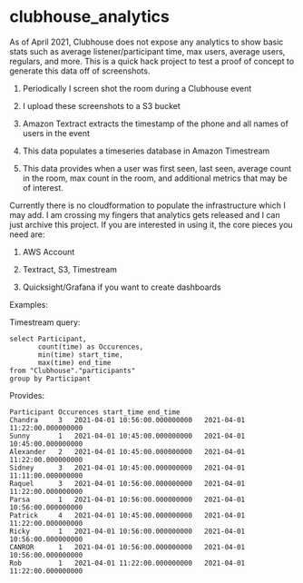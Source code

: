 clubhouse_analytics
===================

As of April 2021, Clubhouse does not expose any analytics to show basic stats
such as average listener/participant time, max users, average users, regulars,
and more. This is a quick hack project to test a proof of concept to generate
this data off of screenshots.

1.  Periodically I screen shot the room during a Clubhouse event

2.  I upload these screenshots to a S3 bucket

3.  Amazon Textract extracts the timestamp of the phone and all names of users
    in the event

4.  This data populates a timeseries database in Amazon Timestream

5.  This data provides when a user was first seen, last seen, average count in
    the room, max count in the room, and additional metrics that may be of
    interest.

Currently there is no cloudformation to populate the infrastructure which I may
add. I am crossing my fingers that analytics gets released and I can just
archive this project. If you are interested in using it, the core pieces you
need are:

1.  AWS Account

2.  Textract, S3, Timestream

3.  Quicksight/Grafana if you want to create dashboards

Examples:

Timestream query:
```
select Participant,
       count(time) as Occurences,
       min(time) start_time,
       max(time) end_time
from "Clubhouse"."participants"
group by Participant
```

Provides:

```
Participant Occurences start_time end_time
Chandra	    3	2021-04-01 10:56:00.000000000	2021-04-01 11:22:00.000000000
Sunny	    1	2021-04-01 10:45:00.000000000	2021-04-01 10:45:00.000000000
Alexander   2	2021-04-01 10:45:00.000000000	2021-04-01 11:22:00.000000000
Sidney      3	2021-04-01 10:45:00.000000000	2021-04-01 11:11:00.000000000
Raquel      3	2021-04-01 10:56:00.000000000	2021-04-01 11:22:00.000000000
Parsa       1	2021-04-01 10:56:00.000000000	2021-04-01 10:56:00.000000000
Patrick     4	2021-04-01 10:45:00.000000000	2021-04-01 11:22:00.000000000
Ricky       1	2021-04-01 10:56:00.000000000	2021-04-01 10:56:00.000000000
CANROR      1	2021-04-01 10:56:00.000000000	2021-04-01 10:56:00.000000000
Rob         1	2021-04-01 11:22:00.000000000	2021-04-01 11:22:00.000000000
```